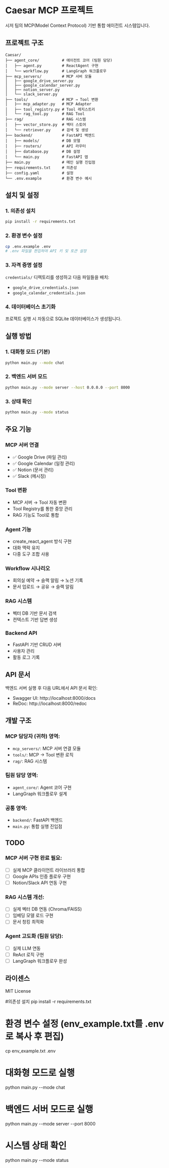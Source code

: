 # Caesar MCP 프로젝트

시저 팀의 MCP(Model Context Protocol) 기반 통합 에이전트 시스템입니다.

## 프로젝트 구조

```
Caesar/
├── agent_core/          # 에이전트 코어 (팀원 담당)
│   ├── agent.py         # ReactAgent 구현
│   └── workflow.py      # LangGraph 워크플로우
├── mcp_servers/         # MCP 서버 모듈
│   ├── google_drive_server.py
│   ├── google_calendar_server.py
│   ├── notion_server.py
│   └── slack_server.py
├── tools/               # MCP → Tool 변환
│   ├── mcp_adapter.py   # MCP Adapter
│   ├── tool_registry.py # Tool 레지스트리
│   └── rag_tool.py      # RAG Tool
├── rag/                 # RAG 시스템
│   ├── vector_store.py  # 벡터 스토어
│   └── retriever.py     # 검색 및 생성
├── backend/             # FastAPI 백엔드
│   ├── models/          # DB 모델
│   ├── routers/         # API 라우터
│   ├── database.py      # DB 설정
│   └── main.py          # FastAPI 앱
├── main.py              # 메인 실행 진입점
├── requirements.txt     # 의존성
├── config.yaml          # 설정
└── .env.example         # 환경 변수 예시
```

## 설치 및 설정

### 1. 의존성 설치

```bash
pip install -r requirements.txt
```

### 2. 환경 변수 설정

```bash
cp .env.example .env
# .env 파일을 편집하여 API 키 및 토큰 설정
```

### 3. 자격 증명 설정

`credentials/` 디렉토리를 생성하고 다음 파일들을 배치:
- `google_drive_credentials.json`
- `google_calendar_credentials.json`

### 4. 데이터베이스 초기화

프로젝트 실행 시 자동으로 SQLite 데이터베이스가 생성됩니다.

## 실행 방법

### 1. 대화형 모드 (기본)

```bash
python main.py --mode chat
```

### 2. 백엔드 서버 모드

```bash
python main.py --mode server --host 0.0.0.0 --port 8000
```

### 3. 상태 확인

```bash
python main.py --mode status
```

## 주요 기능

### MCP 서버 연결
- ✅ Google Drive (파일 관리)
- ✅ Google Calendar (일정 관리)
- ✅ Notion (문서 관리)
- ✅ Slack (메시징)

### Tool 변환
- MCP 서버 → Tool 자동 변환
- Tool Registry를 통한 중앙 관리
- RAG 기능도 Tool로 통합

### Agent 기능
- create_react_agent 방식 구현
- 대화 맥락 유지
- 다중 도구 조합 사용

### Workflow 시나리오
- 회의실 예약 → 슬랙 알림 → 노션 기록
- 문서 업로드 → 공유 → 슬랙 알림

### RAG 시스템
- 벡터 DB 기반 문서 검색
- 컨텍스트 기반 답변 생성

### Backend API
- FastAPI 기반 CRUD 서버
- 사용자 관리
- 활동 로그 기록

## API 문서

백엔드 서버 실행 후 다음 URL에서 API 문서 확인:
- Swagger UI: http://localhost:8000/docs
- ReDoc: http://localhost:8000/redoc

## 개발 구조

### MCP 담당자 (귀하) 영역:
- `mcp_servers/`: MCP 서버 연결 모듈
- `tools/`: MCP → Tool 변환 로직
- `rag/`: RAG 시스템

### 팀원 담당 영역:
- `agent_core/`: Agent 코어 구현
- LangGraph 워크플로우 설계

### 공통 영역:
- `backend/`: FastAPI 백엔드
- `main.py`: 통합 실행 진입점

## TODO

### MCP 서버 구현 완료 필요:
- [ ] 실제 MCP 클라이언트 라이브러리 통합
- [ ] Google APIs 인증 플로우 구현
- [ ] Notion/Slack API 연동 구현

### RAG 시스템 개선:
- [ ] 실제 벡터 DB 연동 (Chroma/FAISS)
- [ ] 임베딩 모델 로드 구현
- [ ] 문서 청킹 최적화

### Agent 고도화 (팀원 담당):
- [ ] 실제 LLM 연동
- [ ] ReAct 로직 구현
- [ ] LangGraph 워크플로우 완성

## 라이센스

MIT License

#의존성 설치
pip install -r requirements.txt

# 환경 변수 설정 (env_example.txt를 .env로 복사 후 편집)
cp env_example.txt .env

# 대화형 모드로 실행
python main.py --mode chat

# 백엔드 서버 모드로 실행
python main.py --mode server --port 8000

# 시스템 상태 확인
python main.py --mode status
